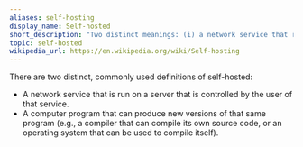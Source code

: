 ```yaml
---
aliases: self-hosting
display_name: Self-hosted
short_description: "Two distinct meanings: (i) a network service that runs on a user's server; or (ii) a computer program that can compile itself."
topic: self-hosted
wikipedia_url: https://en.wikipedia.org/wiki/Self-hosting
---
```


There are two distinct, commonly used definitions of self-hosted:

- A network service that is run on a server that is controlled by the
  user of that service.
- A computer program that can produce new versions of that same
  program (e.g., a compiler that can compile its own source code, or
  an operating system that can be used to compile itself).
